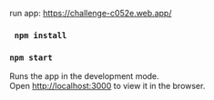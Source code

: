 run app: https://challenge-c052e.web.app/ 
### ` npm install`

### `npm start`
Runs the app in the development mode.<br />
Open [http://localhost:3000](http://localhost:3000) to view it in the browser.
